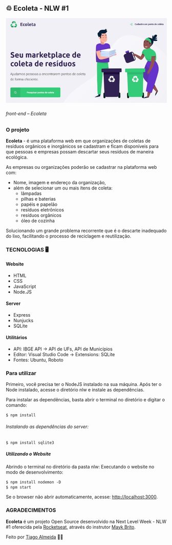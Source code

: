 ## ♲ Ecoleta - NLW #1

![front_web](https://github.com/tiagodalmeida87/nlw1-Ecoleta/blob/main/nlw/public/assets/img-public/front_ecoleta.jpg?raw=true)
###### front-end – Ecoleta

### O projeto

**Ecoleta** - é uma plataforma web em que organizações de coletas de resíduos orgânicos e inorgânicos se cadastram e ficam disponíveis para que pessoas e empresas possam descartar seus resíduos de maneira ecológica.

As empresas ou organizações poderão se cadastrar na plataforma web com: 
- Nome, imagem e endereço da organização, 
-	além de selecionar um ou mais ítens de coleta:
    - lâmpadas
    - pilhas e baterias 
    - papéis e papelão
    - resíduos eletrônicos
    - resíduos orgânicos
    - óleo de cozinha

Solucionando um grande problema recorrente que é o descarte inadequado do lixo, facilitando o processo de reciclagem e reutilização.

### TECNOLOGIAS 🖥️

#### Website  
- HTML
- CSS 
- JavaScript
- Node.JS

#### Server 
- Express
- Nunjucks
- SQLite

#### Utilitários
- API: IBGE API → API de UFs, API de Municípios
- Editor: Visual Studio Code → Extensions: SQLite
- Fontes: Ubuntu, Roboto

### Para utilizar 

Primeiro, você precisa ter o NodeJS instalado na sua máquina. Após ter o Node instalado, acesse o diretório nlw e instale as dependências.

Para instalar as dependências, basta abrir o terminal no diretório e digitar o comando:
```
$ npm install
```

###### Instalando as dependências do server:
```
$ npm install sqlite3
```
##### Utilizando o Website
 Abrindo o terminal no diretório da pasta nlw:
 Executando o website no modo de desenvolvimento:
```
$ npm install nodemon -D     
$ npm start
```
Se o browser não abrir automaticamente, acesse: [http://localhost:3000](http://localhost:3000).


### AGRADECIMENTOS
**Ecoleta** é um projeto Open Source desenvolvido na Next Level Week - NLW #1 oferecida pela [Rocketseat](https://rocketseat.com.br/), através do instrutor [Mayk Brito](https://github.com/maykbrito).

Feito por [Tiago Almeida](https://github.com/tiagodalmeida87) 🧑‍🎓
